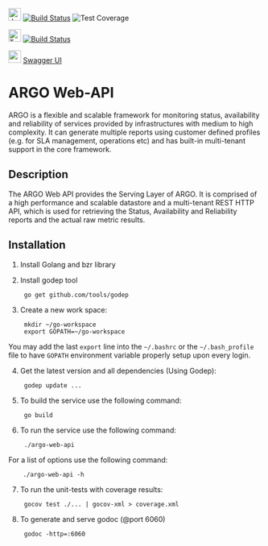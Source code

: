 <img src="https://jenkins.argo.grnet.gr/static/3c75a153/images/headshot.png" alt="Jenkins" width="25"/> [![Build Status](https://jenkins.argo.grnet.gr/job/argo-web-api_devel/badge/icon)](https://jenkins.argo.grnet.gr/job/argo-web-api_devel) ![Test Coverage](http://jenkins.argo.grnet.gr:9913/jenkins/c/http/jenkins.argo.grnet.gr/job/argo-web-api_devel)

<img src="https://encrypted-tbn2.gstatic.com/images?q=tbn:ANd9GcS1Eom4AwyETgRqpMY8tgmjf-x6ugxMOVT-auzzgo1u6PrnhjQC" alt="Travis" width="25"/> [![Build Status](https://travis-ci.org/ARGOeu/argo-web-api.svg?branch=devel)](https://travis-ci.org/ARGOeu/argo-web-api)

<img src="http://cdn.slidesharecdn.com/profile-photo-Swagger-API-32x32.jpg?cb=1439244971" alt="swagger ui" width="25"/> [Swagger UI](https://api-doc.argo.grnet.gr/argo-web-api/)

# ARGO Web-API

ARGO is a flexible and scalable framework for monitoring status, availability and reliability of services provided by infrastructures with medium to high complexity. It can generate multiple reports using customer defined profiles (e.g. for SLA management, operations etc) and has built-in multi-tenant support in the core framework.

## Description 

The ARGO Web API provides the Serving Layer of ARGO. It is comprised of a high performance and scalable datastore and a multi-tenant REST HTTP API, which is used for retrieving the Status, Availability and Reliability reports and the actual raw metric results.


## Installation 

1. Install Golang and bzr library

2. Install godep tool

        go get github.com/tools/godep

3. Create a new work space:

        mkdir ~/go-workspace
        export GOPATH=~/go-workspace

  You may add the last `export` line into the `~/.bashrc` or the `~/.bash_profile` file to have `GOPATH` environment variable properly setup upon every login.

4. Get the latest version and all dependencies (Using Godep):

        godep update ...

5. To build the service use the following command:

        go build

6. To run the service use the following command:

        ./argo-web-api

  For a list of options use the following command:

        ./argo-web-api -h

7. To run the unit-tests with coverage results:

        gocov test ./... | gocov-xml > coverage.xml

8. To generate and serve godoc (@port 6060)

        godoc -http=:6060
